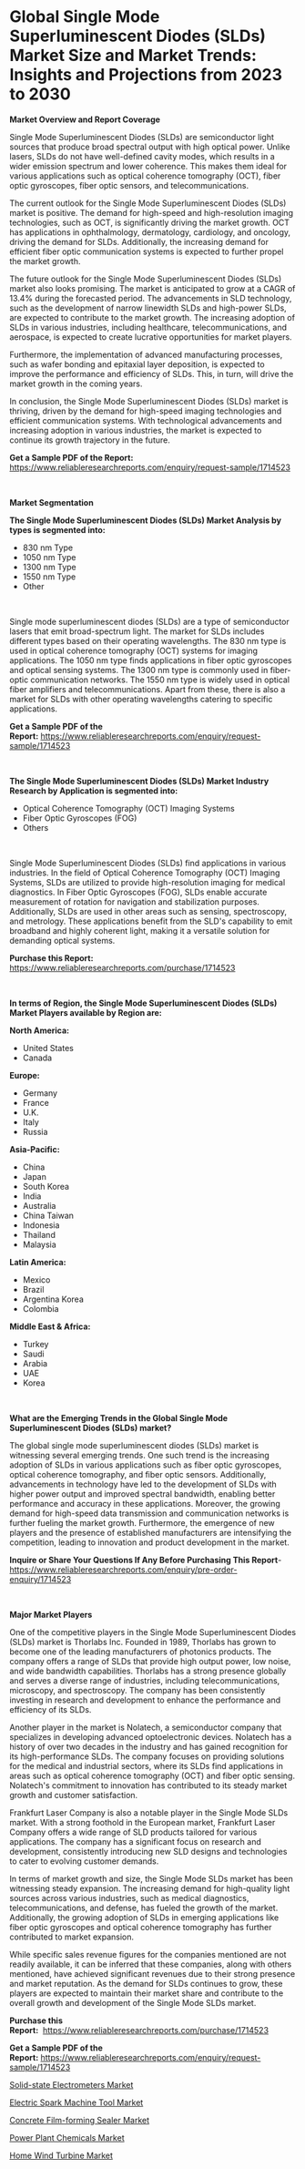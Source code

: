 <p><h1>Global Single Mode Superluminescent Diodes (SLDs) Market Size and Market Trends: Insights and Projections from 2023 to 2030</h1></p><p><strong>Market Overview and Report Coverage</strong></p>
<p><p>Single Mode Superluminescent Diodes (SLDs) are semiconductor light sources that produce broad spectral output with high optical power. Unlike lasers, SLDs do not have well-defined cavity modes, which results in a wider emission spectrum and lower coherence. This makes them ideal for various applications such as optical coherence tomography (OCT), fiber optic gyroscopes, fiber optic sensors, and telecommunications.</p><p>The current outlook for the Single Mode Superluminescent Diodes (SLDs) market is positive. The demand for high-speed and high-resolution imaging technologies, such as OCT, is significantly driving the market growth. OCT has applications in ophthalmology, dermatology, cardiology, and oncology, driving the demand for SLDs. Additionally, the increasing demand for efficient fiber optic communication systems is expected to further propel the market growth.</p><p>The future outlook for the Single Mode Superluminescent Diodes (SLDs) market also looks promising. The market is anticipated to grow at a CAGR of 13.4% during the forecasted period. The advancements in SLD technology, such as the development of narrow linewidth SLDs and high-power SLDs, are expected to contribute to the market growth. The increasing adoption of SLDs in various industries, including healthcare, telecommunications, and aerospace, is expected to create lucrative opportunities for market players.</p><p>Furthermore, the implementation of advanced manufacturing processes, such as wafer bonding and epitaxial layer deposition, is expected to improve the performance and efficiency of SLDs. This, in turn, will drive the market growth in the coming years.</p><p>In conclusion, the Single Mode Superluminescent Diodes (SLDs) market is thriving, driven by the demand for high-speed imaging technologies and efficient communication systems. With technological advancements and increasing adoption in various industries, the market is expected to continue its growth trajectory in the future.</p></p>
<p><strong>Get a Sample PDF of the Report:</strong> <a href="https://www.reliableresearchreports.com/enquiry/request-sample/1714523">https://www.reliableresearchreports.com/enquiry/request-sample/1714523</a></p>
<p>&nbsp;</p>
<p><strong>Market Segmentation</strong></p>
<p><strong>The Single Mode Superluminescent Diodes (SLDs) Market Analysis by types is segmented into:</strong></p>
<p><ul><li>830 nm Type</li><li>1050 nm Type</li><li>1300 nm Type</li><li>1550 nm Type</li><li>Other</li></ul></p>
<p>&nbsp;</p>
<p><p>Single mode superluminescent diodes (SLDs) are a type of semiconductor lasers that emit broad-spectrum light. The market for SLDs includes different types based on their operating wavelengths. The 830 nm type is used in optical coherence tomography (OCT) systems for imaging applications. The 1050 nm type finds applications in fiber optic gyroscopes and optical sensing systems. The 1300 nm type is commonly used in fiber-optic communication networks. The 1550 nm type is widely used in optical fiber amplifiers and telecommunications. Apart from these, there is also a market for SLDs with other operating wavelengths catering to specific applications.</p></p>
<p><strong>Get a Sample PDF of the Report:</strong>&nbsp;<a href="https://www.reliableresearchreports.com/enquiry/request-sample/1714523">https://www.reliableresearchreports.com/enquiry/request-sample/1714523</a></p>
<p>&nbsp;</p>
<p><strong>The Single Mode Superluminescent Diodes (SLDs) Market Industry Research by Application is segmented into:</strong></p>
<p><ul><li>Optical Coherence Tomography (OCT) Imaging Systems</li><li>Fiber Optic Gyroscopes (FOG)</li><li>Others</li></ul></p>
<p>&nbsp;</p>
<p><p>Single Mode Superluminescent Diodes (SLDs) find applications in various industries. In the field of Optical Coherence Tomography (OCT) Imaging Systems, SLDs are utilized to provide high-resolution imaging for medical diagnostics. In Fiber Optic Gyroscopes (FOG), SLDs enable accurate measurement of rotation for navigation and stabilization purposes. Additionally, SLDs are used in other areas such as sensing, spectroscopy, and metrology. These applications benefit from the SLD's capability to emit broadband and highly coherent light, making it a versatile solution for demanding optical systems.</p></p>
<p><strong>Purchase this Report:</strong>&nbsp; <a href="https://www.reliableresearchreports.com/purchase/1714523">https://www.reliableresearchreports.com/purchase/1714523</a></p>
<p>&nbsp;</p>
<p><strong>In terms of Region, the Single Mode Superluminescent Diodes (SLDs) Market Players available by Region are:</strong></p>
<p>
    <p> <strong> North America: </strong>
        <ul>
            <li>United States</li>
            <li>Canada</li>
        </ul>
        </p> 
    <p> <strong> Europe: </strong>
        <ul>
            <li>Germany</li>
            <li>France</li>
            <li>U.K.</li>
            <li>Italy</li>
            <li>Russia</li>
        </ul>
        </p> 
    <p> <strong> Asia-Pacific: </strong>
        <ul>
            <li>China</li>
            <li>Japan</li>
            <li>South Korea</li>
            <li>India</li>
            <li>Australia</li>
            <li>China Taiwan</li>
            <li>Indonesia</li>
            <li>Thailand</li>
            <li>Malaysia</li>
        </ul>
        </p> 
    <p> <strong> Latin America: </strong>
        <ul>
            <li>Mexico</li>
            <li>Brazil</li>
            <li>Argentina Korea</li>
            <li>Colombia</li>
        </ul>
        </p> 
    <p> <strong> Middle East & Africa: </strong>
        <ul>
            <li>Turkey</li>
            <li>Saudi</li>
            <li>Arabia</li>
            <li>UAE</li>
            <li>Korea</li>
        </ul>
    </p>
    </p>
<p>&nbsp;</p>
<p><strong>What are the Emerging Trends in the Global Single Mode Superluminescent Diodes (SLDs) market?</strong></p>
<p><p>The global single mode superluminescent diodes (SLDs) market is witnessing several emerging trends. One such trend is the increasing adoption of SLDs in various applications such as fiber optic gyroscopes, optical coherence tomography, and fiber optic sensors. Additionally, advancements in technology have led to the development of SLDs with higher power output and improved spectral bandwidth, enabling better performance and accuracy in these applications. Moreover, the growing demand for high-speed data transmission and communication networks is further fueling the market growth. Furthermore, the emergence of new players and the presence of established manufacturers are intensifying the competition, leading to innovation and product development in the market.</p></p>
<p><strong>Inquire or Share Your Questions If Any Before Purchasing This Report</strong>- <a href="https://www.reliableresearchreports.com/enquiry/pre-order-enquiry/1714523">https://www.reliableresearchreports.com/enquiry/pre-order-enquiry/1714523</a></p>
<p>&nbsp;</p>
<p><strong>Major Market Players</strong></p>
<p><p>One of the competitive players in the Single Mode Superluminescent Diodes (SLDs) market is Thorlabs Inc. Founded in 1989, Thorlabs has grown to become one of the leading manufacturers of photonics products. The company offers a range of SLDs that provide high output power, low noise, and wide bandwidth capabilities. Thorlabs has a strong presence globally and serves a diverse range of industries, including telecommunications, microscopy, and spectroscopy. The company has been consistently investing in research and development to enhance the performance and efficiency of its SLDs.</p><p>Another player in the market is Nolatech, a semiconductor company that specializes in developing advanced optoelectronic devices. Nolatech has a history of over two decades in the industry and has gained recognition for its high-performance SLDs. The company focuses on providing solutions for the medical and industrial sectors, where its SLDs find applications in areas such as optical coherence tomography (OCT) and fiber optic sensing. Nolatech's commitment to innovation has contributed to its steady market growth and customer satisfaction.</p><p>Frankfurt Laser Company is also a notable player in the Single Mode SLDs market. With a strong foothold in the European market, Frankfurt Laser Company offers a wide range of SLD products tailored for various applications. The company has a significant focus on research and development, consistently introducing new SLD designs and technologies to cater to evolving customer demands.</p><p>In terms of market growth and size, the Single Mode SLDs market has been witnessing steady expansion. The increasing demand for high-quality light sources across various industries, such as medical diagnostics, telecommunications, and defense, has fueled the growth of the market. Additionally, the growing adoption of SLDs in emerging applications like fiber optic gyroscopes and optical coherence tomography has further contributed to market expansion.</p><p>While specific sales revenue figures for the companies mentioned are not readily available, it can be inferred that these companies, along with others mentioned, have achieved significant revenues due to their strong presence and market reputation. As the demand for SLDs continues to grow, these players are expected to maintain their market share and contribute to the overall growth and development of the Single Mode SLDs market.</p></p>
<p><strong>Purchase this Report:</strong>&nbsp;&nbsp;<a href="https://www.reliableresearchreports.com/purchase/1714523">https://www.reliableresearchreports.com/purchase/1714523</a></p>
<p></p>
<p><strong>Get a Sample PDF of the Report:</strong>&nbsp;<a href="https://www.reliableresearchreports.com/enquiry/request-sample/1714523">https://www.reliableresearchreports.com/enquiry/request-sample/1714523</a></p>
<p><p><a href="https://github.com/YashRP12/Market-Research-Report-List-1/blob/main/solid-state-electrometers-market.md">Solid-state Electrometers Market</a></p><p><a href="https://medium.com/@grab.track.out/electric-spark-machine-tool-market-exploring-market-share-market-trends-and-future-growth-bc79245f4592">Electric Spark Machine Tool Market</a></p><p><a href="https://medium.com/@bulk.cream.roll/concrete-film-forming-sealer-market-size-cagr-trends-2024-2030-657d157a9c34">Concrete Film-forming Sealer Market</a></p><p><a href="https://www.linkedin.com/pulse/power-plant-chemicals-market-share-amp-new-trends-analysis-ssuvf/">Power Plant Chemicals Market</a></p><p><a href="https://github.com/Chiragrp24/Market-Research-Report-List-1/blob/main/home-wind-turbine-market.md">Home Wind Turbine Market</a></p></p>